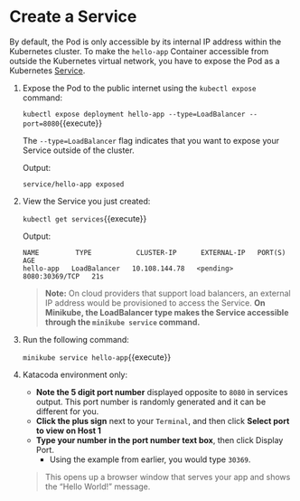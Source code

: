 # Create a Service

By default, the Pod is only accessible by its internal IP address within the Kubernetes cluster. To make the `hello-app` Container accessible from outside the Kubernetes virtual network, you have to expose the Pod as a Kubernetes [Service](https://kubernetes.io/docs/concepts/services-networking/service/).

1. Expose the Pod to the public internet using the `kubectl expose` command:

    `kubectl expose deployment hello-app --type=LoadBalancer --port=8080`{{execute}}

    The `--type=LoadBalancer` flag indicates that you want to expose your Service outside of the cluster.

    Output:

    ```
    service/hello-app exposed
    ```

2. View the Service you just created:

    `kubectl get services`{{execute}}

    Output:

    ```
    NAME         TYPE           CLUSTER-IP      EXTERNAL-IP   PORT(S)          AGE
    hello-app   LoadBalancer   10.108.144.78   <pending>     8080:30369/TCP   21s
    ```

    > **Note:** On cloud providers that support load balancers, an external IP address would be provisioned to access the Service. **On Minikube, the LoadBalancer type makes the Service accessible through the `minikube service` command.**

3. Run the following command:

    `minikube service hello-app`{{execute}}

4. Katacoda environment only: 

    * **Note the 5 digit port number** displayed opposite to `8080` in services output. This port number is randomly generated and it can be different for you. 
    * **Click the plus sign** next to your `Terminal`, and then click **Select port to view on Host 1**
    * **Type your number in the port number text box**, then click Display Port. 
        * Using the example from earlier, you would type `30369`.
    
    > This opens up a browser window that serves your app and shows the “Hello World!” message.


